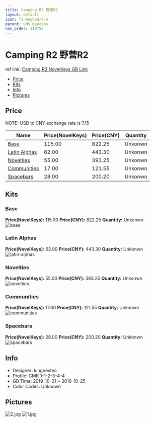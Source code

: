 ```yaml
---
title: Camping R2 野营R2
layout: default
icon: fa-keyboard-o
parent: GMK Keycaps
nav_order: 310755
---
```


# Camping R2 野营R2

ref link: [Camping R2 NovelKeys GB Link](https://novelkeys.xyz/collections/frontpage/products/gmk-camping-gb-r2)  

* [Price](#price)  
* [Kits](#kits)  
* [Info](#info)  
* [Pictures](#pictures)  


## Price  
NOTE: USD to CNY exchange rate is 7.15

| Name          | Price(NovelKeys)    |  Price(CNY) | Quantity |
| ------------- | ------------ |  ---------- | -------- |
|[Base](#base)|115.00|822.25|Unkonwn|
|[Latin Alphas](#latin-alphas)|62.00|443.30|Unkonwn|
|[Novelties](#novelties)|55.00|393.25|Unkonwn|
|[Communities](#communities)|17.00|121.55|Unkonwn|
|[Spacebars](#spacebars)|28.00|200.20|Unkonwn|


## Kits  
### Base  
**Price(NovelKeys):** 115.00  **Price(CNY):** 822.25  **Quantity:** Unkonwn  
<img src="{{ 'assets/images/gmk-keycaps/campingr2/kits_pics/base.png' | relative_url }}" alt="base" class="image featured">

### Latin Alphas  
**Price(NovelKeys):** 62.00  **Price(CNY):** 443.30  **Quantity:** Unkonwn  
<img src="{{ 'assets/images/gmk-keycaps/campingr2/kits_pics/latin-alphas.png' | relative_url }}" alt="latin-alphas" class="image featured">

### Novelties  
**Price(NovelKeys):** 55.00  **Price(CNY):** 393.25  **Quantity:** Unkonwn  
<img src="{{ 'assets/images/gmk-keycaps/campingr2/kits_pics/novelties.png' | relative_url }}" alt="novelties" class="image featured">

### Communities  
**Price(NovelKeys):** 17.00  **Price(CNY):** 121.55  **Quantity:** Unkonwn  
<img src="{{ 'assets/images/gmk-keycaps/campingr2/kits_pics/communities.png' | relative_url }}" alt="communities" class="image featured">

### Spacebars  
**Price(NovelKeys):** 28.00  **Price(CNY):** 200.20  **Quantity:** Unkonwn  
<img src="{{ 'assets/images/gmk-keycaps/campingr2/kits_pics/spacebars.png' | relative_url }}" alt="spacebars" class="image featured">


## Info  
* Designer: kingnestea  
* Profile: GMK 1-1-2-3-4-4  
* GB Time: 2019-10-01 ~ 2019-10-25 
* Color Codes: Unknown


## Pictures  
<img src="{{ 'assets/images/gmk-keycaps/campingr2/rendering_pics/2.jpg' | relative_url }}" alt="2.jpg" class="image featured">
<img src="{{ 'assets/images/gmk-keycaps/campingr2/rendering_pics/1.jpg' | relative_url }}" alt="1.jpg" class="image featured">
